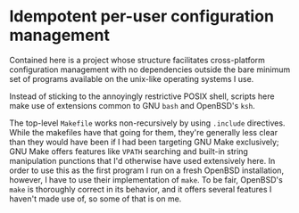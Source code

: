 # Idempotent per-user configuration management
Contained here is a project whose structure facilitates cross-platform
configuration management with no dependencies outside the bare minimum
set of programs available on the unix-like operating systems I use.

Instead of sticking to the annoyingly restrictive POSIX shell, scripts
here make use of extensions common to GNU `bash` and OpenBSD's `ksh`.

The top-level `Makefile` works non-recursively by using `.include`
directives.  While the makefiles have that going for them, they're
generally less clear than they would have been if I had been targeting
GNU Make exclusively; GNU Make offers features like `VPATH` searching
and built-in string manipulation punctions that I'd otherwise have
used extensively here.  In order to use this as the first program I
run on a fresh OpenBSD installation, however, I have to use their
implementation of `make`.  To be fair, OpenBSD's `make` is thoroughly
correct in its behavior, and it offers several features I haven't made
use of, so some of that is on me.

